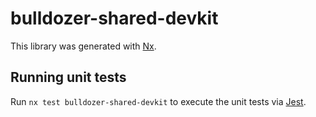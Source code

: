 # bulldozer-shared-devkit

This library was generated with [Nx](https://nx.dev).

## Running unit tests

Run `nx test bulldozer-shared-devkit` to execute the unit tests via [Jest](https://jestjs.io).
